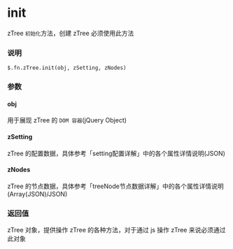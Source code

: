 # init

zTree `初始化`方法，创建 zTree 必须使用此方法

### 说明
	$.fn.zTree.init(obj, zSetting, zNodes)

### 参数
#### obj

用于展现 zTree 的 `DOM 容器`(jQuery Object)

#### zSetting
zTree 的配置数据，具体参考「setting配置详解」中的各个属性详情说明(JSON)

#### zNodes
zTree 的节点数据，具体参考「treeNode节点数据详解」中的各个属性详情说明(Array(JSON)/JSON)

### 返回值
zTree 对象，提供操作 zTree 的各种方法，对于通过 js 操作 zTree 来说必须通过此对象
























